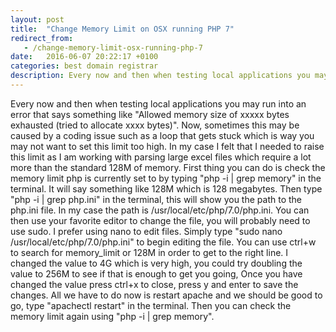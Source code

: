 ```yaml
---
layout: post
title:  "Change Memory Limit on OSX running PHP 7"
redirect_from:
   - /change-memory-limit-osx-running-php-7
date:   2016-06-07 20:22:17 +0100
categories: best domain registrar
description: Every now and then when testing local applications you may run into an error that says something like "Allowed memory size of xxxxx bytes exhausted (t...
---
```


Every now and then when testing local applications you may run into an error that says something like "Allowed memory size of xxxxx bytes exhausted (tried to allocate xxxx bytes)". Now, sometimes this may be caused by a coding issue such as a loop that gets stuck which is way you may not want to set this limit too high. In my case I felt that I needed to raise this limit as I am working with parsing large excel files which require a lot more than the standard 128M of memory. First thing you can do is check the memory limit php is currently set to by typing "php -i | grep memory" in the terminal. It will say something like 128M which is 128 megabytes. Then type "php -i | grep php.ini" in the terminal, this will show you the path to the php.ini file. In my case the path is /usr/local/etc/php/7.0/php.ini. You can then use your favorite editor to change the file, you will probably need to use sudo. I prefer using nano to edit files. Simply type "sudo nano /usr/local/etc/php/7.0/php.ini" to begin editing the file. You can use ctrl+w to search for memory\_limit or 128M in order to get to the right line. I changed the value to 4G which is very high, you could try doubling the value to 256M to see if that is enough to get you going, Once you have changed the value press ctrl+x to close, press y and enter to save the changes. All we have to do now is restart apache and we should be good to go, type "apachectl restart" in the terminal. Then you can check the memory limit again using "php -i | grep memory".